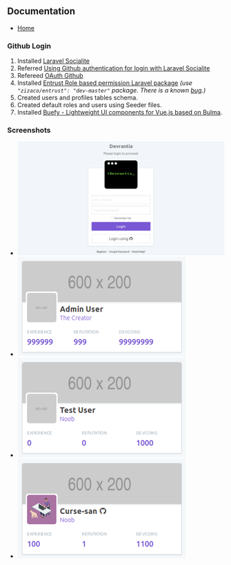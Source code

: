 ## Documentation

- [Home](/)

### Github Login

1. Installed [Laravel Socialite](https://laravel.com/docs/5.5/socialite)
2. Referred [Using Github authentication for login with Laravel Socialite](https://mattstauffer.com/blog/using-github-authentication-for-login-with-laravel-socialite/)
3. Refereed [OAuth Github](https://auth0.com/docs/connections/social/github)
4. Installed [Entrust Role based permission Laravel package](https://github.com/Zizaco/entrust) _(use `"zizaco/entrust": "dev-master"` package. There is a known [bug](https://github.com/Zizaco/entrust/issues/836).)_
5. Created users and profiles tables schema.
6. Created default roles and users using Seeder files.
7. Installed [Buefy - Lightweight UI components for Vue.js based on Bulma](https://buefy.github.io/#/documentation/start).

### Screenshots

- ![Login form](uploads/ss-login.png "Login form")
- ![Default Admin user profile](uploads/ss-profile-admin.png "Default Admin user profile")
- ![User profile registered with email](uploads/ss-profile-testuser.png "User profile registered with email")
- ![User profile logged in with github](uploads/ss-profile-githubuser.png "User profile logged in with github")